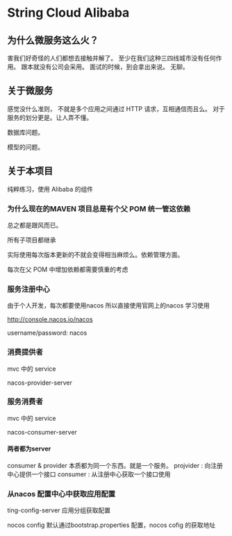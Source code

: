 # String Cloud Alibaba

## 为什么微服务这么火？


害我们好奇怪的人们都想去接触并解了。
至少在我们这种三四线城市没有任何作用。
跟本就没有公司会采用。
面试的时候，到会拿出来说。
无聊。

## 关于微服务

感觉没什么准则，
不就是多个应用之间通过 HTTP 请求，互相通信而且么。
对于服务的划分更是。让人弄不懂。

数据库问题。

模型的问题。

## 关于本项目

纯粹练习，使用 Alibaba 的组件


### 为什么现在的MAVEN 项目总是有个父 POM 统一管这依赖

总之都是跟风而已。

所有子项目都继承

实际使用每次版本更新的不就会变得相当麻烦么。依赖管理方面。

每次在父 POM 中增加依赖都需要慎重的考虑

### 服务注册中心

由于个人开发，每次都要使用nacos 所以直接使用官网上的nacos 学习使用

http://console.nacos.io/nacos

username/password: nacos


### 消费提供者

mvc 中的 service

nacos-provider-server


### 服务消费者

mvc 中的 service

nacos-consumer-server

#### 两者都为server

consumer & provider 本质都为同一个东西。就是一个服务。
projvider : 向注册中心提供一个接口
consumer : 从注册中心获取一个接口使用

### 从nacos 配置中心中获取应用配置

ting-config-server 应用分组获取配置

nocos config 默认通过bootstrap.properties 配置，nocos cofig 的获取地址



